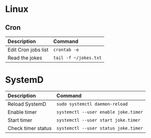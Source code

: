 # Linux

## Cron

| Description | Command |
| :--- | :--- |
| Edit Cron jobs list | `crontab -e` |
| Read the jokes | `tail -f ~/jokes.txt` |

# SystemD

| Description | Command |
| :--- | :--- |
| Reload SystemD | `sudo systemctl daemon-reload` |
| Enable timer | `systemctl --user enable joke.timer` |
| Start timer | `systemctl --user start joke.timer` |
| Check timer status | `systemctl --user status joke.timer` |
